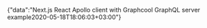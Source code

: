 {"data":"Next.js React Apollo client with Graphcool GraphQL server example2020-05-18T18:06:03+03:00"}
